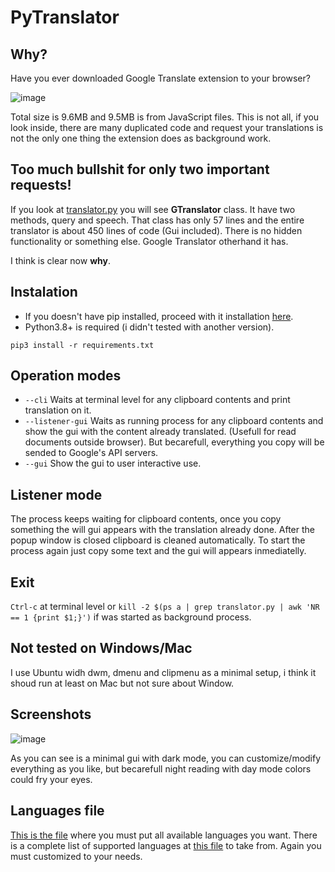 # PyTranslator

## Why?
Have you ever downloaded Google Translate extension to your browser?

![image](https://github.com/user-attachments/assets/88ac40a4-4d67-4cd9-be4d-157251f4aca1)

Total size is 9.6MB and 9.5MB is from JavaScript files. This is not all, if you look inside, there are many duplicated code and request your translations is not the only one thing the extension does as background work.

## Too much bullshit for only two important requests!
If you look at [translator.py](https://github.com/frannylac/PyTranslator/blob/a2d9b035f53ff2753401f838419b7d4f9e8eab86/translator.py#L87C7-L87C18) you will see **GTranslator** class. It have two methods, query and speech. That class has only 57 lines and the entire translator is about 450 lines of code (Gui included). There is no hidden functionality or something else. Google Translator otherhand it has.

I think is clear now **why**.

## Instalation

- If you doesn't have pip installed, proceed with it installation [here](https://pip.pypa.io/en/stable/installation/).
- Python3.8+ is required (i didn't tested with another version).

`pip3 install -r requirements.txt`

## Operation modes
- `--cli` Waits at terminal level for any clipboard contents and print translation on it.
- `--listener-gui` Waits as running process for any clipboard contents and show the gui with the content already translated. (Usefull for read documents outside browser). But becarefull, everything you copy will be sended to Google's API servers.
- `--gui` Show the gui to user interactive use.

## Listener mode
The process keeps waiting for clipboard contents, once you copy something the will gui appears with the translation already done. After the popup window is closed clipboard is cleaned automatically.
To start the process again just copy some text and the gui will appears inmediatelly.

## Exit
`Ctrl-c` at terminal level or `kill -2 $(ps a | grep translator.py | awk 'NR == 1 {print $1;}')` if was started as background process.

## Not tested on Windows/Mac
I use Ubuntu widh dwm, dmenu and clipmenu as a minimal setup, i think it shoud run at least on Mac but not sure about Window.

## Screenshots

![image](https://github.com/user-attachments/assets/43f83230-57e5-48c2-b7a2-b31731494fba)

As you can see is a minimal gui with dark mode, you can customize/modify everything as you like, but becarefull night reading with day mode colors could fry your eyes.

## Languages file

[This is the file](https://github.com/frannylac/PyTranslator/blob/main/languages.txt) where you must put all available languages you want. There is a complete list of supported languages at [this file](https://github.com/frannylac/PyTranslator/blob/main/languages-all.txt) to take from. Again you must customized to your needs.
